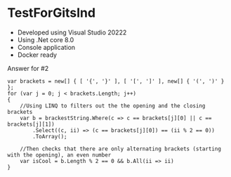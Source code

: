 # TestForGitsInd

- Developed using Visual Studio 20222
- Using .Net core 8.0
- Console application
- Docker ready

Answer for #2
```
var brackets = new[] { [ '{', '}' ], [ '[', ']' ], new[] { '(', ')' }  };
for (var j = 0; j < brackets.Length; j++)
{
    //Using LINQ to filters out the the opening and the closing brackets
    var b = brackestString.Where(c => c == brackets[j][0] || c == brackets[j][1])
        .Select((c, ii) => (c == brackets[j][0]) == (ii % 2 == 0))
        .ToArray();

    //Then checks that there are only alternating brackets (starting with the opening), an even number
    var isCool = b.Length % 2 == 0 && b.All(ii => ii)
}
```
